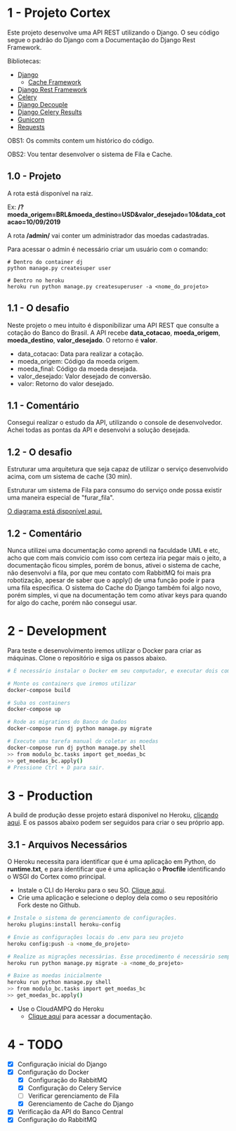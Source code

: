 # 1 - Projeto Cortex

Este projeto desenvolve uma API REST utilizando o Django. O seu código segue o padrão do Django com a Documentação do Django Rest Framework.

Bibliotecas:
- [Django](https://docs.djangoproject.com/en/3.1/)
   - [Cache Framework](https://docs.djangoproject.com/en/3.1/topics/cache/)
- [Django Rest Framework](https://www.django-rest-framework.org/)
- [Celery](https://docs.celeryproject.org/en/latest/django/first-steps-with-django.html)
- [Django Decouple](https://github.com/henriquebastos/python-decouple)
- [Django Celery Results](https://pypi.org/project/django-celery-results/)
- [Gunicorn](https://gunicorn.org/#docs)
- [Requests](https://requests.readthedocs.io/en/master/)

OBS1: Os commits contem um histórico do código.

OBS2: Vou tentar desenvolver o sistema de Fila e Cache.

## 1.0 - Projeto

A rota está disponível na raiz.

Ex: **/?moeda_origem=BRL&moeda_destino=USD&valor_desejado=10&data_cotacao=10/09/2019**

A rota **/admin/** vai conter um administrador das moedas cadastradas.

Para acessar o admin é necessário criar um usuário com o comando:
````shell
# Dentro do container dj
python manage.py createsuper user

# Dentro no heroku
heroku run python manage.py createsuperuser -a <nome_do_projeto>
````


## 1.1 - O desafio

Neste projeto o meu intuito é disponibilizar uma API REST que consulte a cotação do Banco do Brasil. 
A API recebe **data_cotacao**, **moeda_origem**, **moeda_destino**, **valor_desejado**. O retorno é **valor**.

- data_cotacao:  Data para realizar a cotação.
- moeda_origem: Código da moeda origem.
- moeda_final: Código da moeda desejada.
- valor_desejado: Valor desejado de conversão.
- valor: Retorno do valor desejado.

## 1.1 - Comentário

Consegui realizar o estudo da API, utilizando o console de desenvolvedor. Achei todas as pontas da API e desenvolvi a solução desejada.

## 1.2 - O desafio

Estruturar uma arquitetura que seja capaz de utilizar o serviço desenvolvido acima, com um sistema de cache (30 min). 

Estruturar um sistema de Fila para consumo do serviço onde possa existir uma maneira especial de "furar_fila".

[O diagrama está disponível aqui.](/arquitetura-cortex.pdf)

## 1.2 - Comentário

Nunca utilizei uma documentação como aprendi na faculdade UML e etc, acho que com mais convicio com isso com certeza iria pegar mais o jeito, a documentação ficou simples, porém de bonus, ativei o sistema de cache, não desenvolvi a fila, por que meu contato com RabbitMQ foi mais pra robotização, apesar de saber que o apply() de uma função pode ir para uma fila especifica. O sistema do Cache do Django também foi algo novo, porém simples, vi que na documentação tem como ativar keys para quando for algo do cache, porém não consegui usar.

# 2 - Development

Para teste e desenvolvimento iremos utilizar o Docker para criar as máquinas. Clone o repositório e siga os passos abaixo.

````bash
# É necessário instalar o Docker em seu computador, e executar dois comandos.

# Monte os containers que iremos utilizar
docker-compose build

# Suba os containers
docker-compose up

# Rode as migrations do Banco de Dados
docker-compose run dj python manage.py migrate

# Execute uma tarefa manual de coletar as moedas
docker-compose run dj python manage.py shell
>> from modulo_bc.tasks import get_moedas_bc
>> get_moedas_bc.apply()
# Pressione Ctrl + D para sair.
````

# 3 - Production

A build de produção desse projeto estará disponivel no Heroku, [clicando aqui](https://projetocortex.herokuapp.com/). E os passos abaixo podem ser seguidos para criar o seu próprio app. 

## 3.1 - Arquivos Necessários

O Heroku necessita para identificar que é uma aplicação em Python, do **runtime.txt**, e para identificar que é uma aplicação o **Procfile** identificando o WSGI do Cortex como principal.

- Instale o CLI do Heroku para o seu SO. [Clique aqui](https://devcenter.heroku.com/articles/heroku-cli).
- Crie uma aplicação e selecione o deploy dela como o seu repositório Fork deste no Github.

```bash
# Instale o sistema de gerenciamento de configurações.
heroku plugins:install heroku-config

# Envie as configurações locais do .env para seu projeto
heroku config:push -a <nome_do_projeto>

# Realize as migrações necessárias. Esse procedimento é necessário sempre que um deploy conter uma migração.
heroku run python manage.py migrate -a <nome_do_projeto>

# Baixe as moedas inicialmente
heroku run python manage.py shell
>> from modulo_bc.tasks import get_moedas_bc
>> get_moedas_bc.apply()
```

- Use o CloudAMPQ do Heroku
   - [Clique aqui](https://devcenter.heroku.com/articles/cloudamqp#installing-the-add-on) para acessar a documentação.

# 4 - TODO

- [X] Configuração inicial do Django
- [X] Configuração do Docker
   - [X] Configuração do RabbitMQ
   - [X] Configuração do Celery Service
   - [ ] Verificar gerenciamento de Fila
   - [X] Gerenciamento de Cache do Django
- [X] Verificação da API do Banco Central
- [X] Configuração do RabbitMQ
